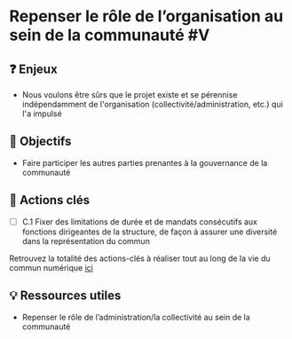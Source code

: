 # Repenser le rôle de l’organisation au sein de la communauté \#V

## ❓ Enjeux

* Nous voulons être sûrs que le projet existe et se pérennise indépendamment de l'organisation \(collectivité/administration, etc.\) qui l'a impulsé

## 🎯 Objectifs

* Faire participer les autres parties prenantes à la gouvernance de la communauté

## 📑 Actions clés

* [ ] C.1 Fixer des limitations de durée et de mandats consécutifs aux fonctions dirigeantes de la structure, de façon à assurer une diversité dans la représentation du commun

Retrouvez la totalité des actions-clés à réaliser tout au long de la vie du commun numérique [ici](https://app.gitbook.com/@beta-gouv/s/tutoriel-lab-sonum/recapitulatif-des-actions-cles)

## 💡 Ressources utiles

* Repenser le rôle de l’administration/la collectivité au sein de la communauté

